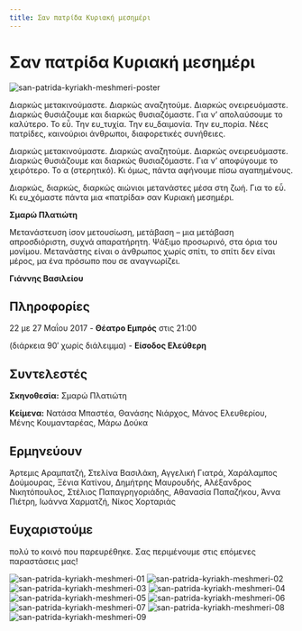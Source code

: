 ```yaml
---
title: Σαν πατρίδα Κυριακή μεσημέρι
---
```


# Σαν πατρίδα Κυριακή μεσημέρι

![san-patrida-kyriakh-meshmeri-poster](/img/san-patrida-kyriakh-meshmeri/poster.jpg)

Διαρκώς μετακινούμαστε. Διαρκώς αναζητούμε. Διαρκώς ονειρευόμαστε. Διαρκώς θυσιάζουμε και διαρκώς θυσιαζόμαστε. Για ν’ απολαύσουμε το καλύτερο. Το εὖ. Την ευ_τυχία. Την ευ_δαιμονία. Την ευ_πορία. Νέες πατρίδες, καινούριοι άνθρωποι, διαφορετικές συνήθειες.

Διαρκώς μετακινούμαστε. Διαρκώς αναζητούμε. Διαρκώς ονειρευόμαστε. Διαρκώς θυσιάζουμε και διαρκώς θυσιαζόμαστε. Για ν’ αποφύγουμε το χειρότερο. Το α (στερητικό). Κι όμως, πάντα αφήνουμε πίσω αγαπημένους.

Διαρκώς, διαρκώς, διαρκώς αιώνιοι μετανάστες μέσα στη ζωή. Για το εὖ. Κι ευ_χόμαστε πάντα μια «πατρίδα» σαν Κυριακή μεσημέρι.

**Σμαρώ Πλατιώτη**

Μετανάστευση ίσον μετουσίωση, μετάβαση – μια μετάβαση απροσδιόριστη, συχνά απαρατήρητη. Ψάξιμο προσωρινό, στα όρια του μονίμου. Μετανάστης είναι ο άνθρωπος χωρίς σπίτι, το σπίτι δεν είναι μέρος, μα ένα πρόσωπο που σε αναγνωρίζει.

**Γιάννης Βασιλείου**

## Πληροφορίες
22 με 27 Μαΐου 2017 - **Θέατρο Εμπρός** στις 21:00

(διάρκεια 90′ χωρίς διάλειμμα) - **Είσοδος Ελεύθερη**

## Συντελεστές
**Σκηνοθεσία:** Σμαρώ Πλατιώτη

**Κείμενα:** Νατάσα Μπαστέα, Θανάσης Νιάρχος, Μάνος Ελευθερίου, Μένης Κουμανταρέας, Μάρω Δούκα

## Ερμηνεύουν
Άρτεμις Αραμπατζή, Στελίνα Βασιλάκη, Αγγελική Γιατρά, Χαράλαμπος Δούμουρας, Ξένια Κατίνου, Δημήτρης Μαυρουδής, Αλέξανδρος Νικητόπουλος, Στέλιος Παπαγρηγοριάδης, Αθανασία Παπαζήκου, Άννα Πιέτρη, Ιωάννα Χαρματζή, Νίκος Χορταριάς

## Ευχαριστούμε 
πολύ το κοινό που παρευρέθηκε. Σας περιμένουμε στις επόμενες παραστάσεις μας!

![san-patrida-kyriakh-meshmeri-01](/img/san-patrida-kyriakh-meshmeri/01.jpg)
![san-patrida-kyriakh-meshmeri-02](/img/san-patrida-kyriakh-meshmeri/02.jpg)
![san-patrida-kyriakh-meshmeri-03](/img/san-patrida-kyriakh-meshmeri/03.jpg)
![san-patrida-kyriakh-meshmeri-04](/img/san-patrida-kyriakh-meshmeri/04.jpg)
![san-patrida-kyriakh-meshmeri-05](/img/san-patrida-kyriakh-meshmeri/05.jpg)
![san-patrida-kyriakh-meshmeri-06](/img/san-patrida-kyriakh-meshmeri/06.jpg)
![san-patrida-kyriakh-meshmeri-07](/img/san-patrida-kyriakh-meshmeri/07.jpg)
![san-patrida-kyriakh-meshmeri-08](/img/san-patrida-kyriakh-meshmeri/08.jpg)
![san-patrida-kyriakh-meshmeri-09](/img/san-patrida-kyriakh-meshmeri/09.jpg)
